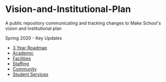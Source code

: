 # Vision-and-Institutional-Plan
A public repository communicating and tracking changes to Make School's vision and institutional plan

Spring 2020 - Key Updates
- [3 Year Roadmap](vision/roadmap.md)
- [Academic](academics/academics-plan.md)
- [Facilities](facilities/facilities-plan.md)
- [Staffing](staffing/staffing-plan.md)
- [Community](conmmunity/commuinity-plan.md)
- [Student Services](services/services-plan.md)
